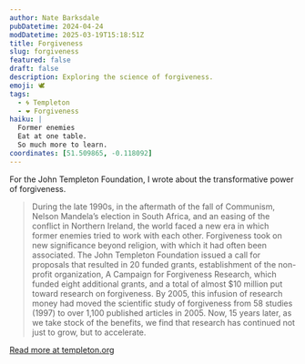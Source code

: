 ```yaml
---
author: Nate Barksdale
pubDatetime: 2024-04-24
modDatetime: 2025-03-19T15:18:51Z
title: Forgiveness
slug: forgiveness
featured: false
draft: false
description: Exploring the science of forgiveness.
emoji: 🕊️
tags:
  - 🌀 Templeton
  - ❤️ Forgiveness
haiku: |
  Former enemies
  Eat at one table.
  So much more to learn.
coordinates: [51.509865, -0.118092]
---
```


For the John Templeton Foundation, I wrote about the transformative power of forgiveness.

> During the late 1990s, in the aftermath of the fall of Communism, Nelson Mandela’s election in South Africa, and an easing of the conflict in Northern Ireland, the world faced a new era in which former enemies tried to work with each other. Forgiveness took on new significance beyond religion, with which it had often been associated. The John Templeton Foundation issued a call for proposals that resulted in 20 funded grants, establishment of the non-profit organization, A Campaign for Forgiveness Research, which funded eight additional grants, and a total of almost $10 million put toward research on forgiveness. By 2005, this infusion of research money had moved the scientific study of forgiveness from 58 studies (1997) to over 1,100 published articles in 2005. Now, 15 years later, as we take stock of the benefits, we find that research has continued not just to grow, but to accelerate.

[Read more at templeton.org](https://www.templeton.org/discoveries/forgiveness)
